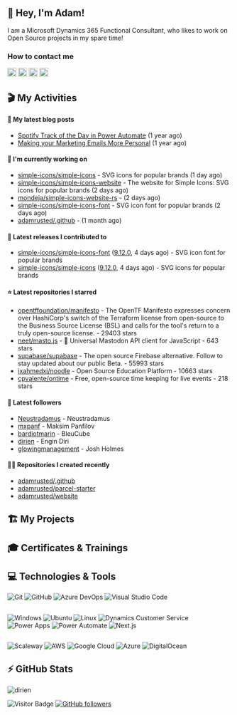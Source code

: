 ## 👋 Hey, I'm Adam!

I am a Microsoft Dynamics 365 Functional Consultant, who likes to work on Open Source projects in my spare time!

### How to contact me

[<img src="https://cdn.simpleicons.org/twitter/_/white" width="20" />](https://twitter.com/adamrusted)
[<img src="https://cdn.simpleicons.org/mastodon/_/white" width="20" />](https://mstdn.social/@adamrusted)
[<img src="https://cdn.simpleicons.org/github/_/white" width="20" />](https://github.com/adamrusted)
[<img src="https://cdn.simpleicons.org/hashnode/_/white" width="20" />](https://blog.adamrusted.me/)
 
## 🎬 My Activities

#### 📖 My latest blog posts
- [Spotify Track of the Day in Power Automate](https://blog.adamrusted.me/track-of-the-day-power-automate) (1 year ago)
- [Making your Marketing Emails More Personal](https://blog.adamrusted.me/customizing-emails-in-d365-marketing) (1 year ago)

#### 👷 I'm currently working on

- [simple-icons/simple-icons](https://github.com/simple-icons/simple-icons) - SVG icons for popular brands (1 day ago)
- [simple-icons/simple-icons-website](https://github.com/simple-icons/simple-icons-website) - The website for Simple Icons: SVG icons for popular brands  (2 days ago)
- [mondeja/simple-icons-website-rs](https://github.com/mondeja/simple-icons-website-rs) -  (2 days ago)
- [simple-icons/simple-icons-font](https://github.com/simple-icons/simple-icons-font) - SVG icon font for popular brands (2 days ago)
- [adamrusted/.github](https://github.com/adamrusted/.github) -  (1 month ago)

#### 🚀 Latest releases I contributed to

- [simple-icons/simple-icons-font](https://github.com/simple-icons/simple-icons-font) ([9.12.0](https://github.com/simple-icons/simple-icons-font/releases/tag/9.12.0), 4 days ago) - SVG icon font for popular brands
- [simple-icons/simple-icons](https://github.com/simple-icons/simple-icons) ([9.12.0](https://github.com/simple-icons/simple-icons/releases/tag/9.12.0), 4 days ago) - SVG icons for popular brands

#### ⭐ Latest repositories I starred

- [opentffoundation/manifesto](https://github.com/opentffoundation/manifesto) - The OpenTF Manifesto expresses concern over HashiCorp&#39;s switch of the Terraform license from open-source to the Business Source License (BSL) and calls for the tool&#39;s return to a truly open-source license. - 29403 stars
- [neet/masto.js](https://github.com/neet/masto.js) - 🐘 Universal Mastodon API client for JavaScript - 643 stars
- [supabase/supabase](https://github.com/supabase/supabase) - The open source Firebase alternative. Follow to stay updated about our public Beta. - 55993 stars
- [ixahmedxi/noodle](https://github.com/ixahmedxi/noodle) - Open Source Education Platform - 10663 stars
- [cpvalente/ontime](https://github.com/cpvalente/ontime) - Free, open-source time keeping for live events - 218 stars

#### 👥 Latest followers

- [Neustradamus](https://github.com/Neustradamus) - Neustradamus
- [mxpanf](https://github.com/mxpanf) - Maksim Panfilov
- [bardiotmarin](https://github.com/bardiotmarin) - BleuCube
- [dirien](https://github.com/dirien) - Engin Diri
- [glowingmanagement](https://github.com/glowingmanagement) - Josh Holmes

#### 👨‍💻 Repositories I created recently

- [adamrusted/.github](https://github.com/adamrusted/.github)
- [adamrusted/parcel-starter](https://github.com/adamrusted/parcel-starter)
- [adamrusted/website](https://github.com/adamrusted/website)


## 🏗️ My Projects

##

## 🎓 Certificates & Trainings

<!--START_SECTION:badges-->
<!--END_SECTION:badges-->

## 💻 Technologies & Tools

![Git](https://img.shields.io/badge/git-F05033.svg?style=for-the-badge&logo=git&logoColor=white)
![GitHub](https://img.shields.io/badge/github-121011.svg?style=for-the-badge&logo=github&logoColor=white)
![Azure DevOps](https://img.shields.io/badge/Azure_DevOps-0078D7.svg?style=for-the-badge&logo=azuredevops)
![Visual Studio Code](https://img.shields.io/badge/Visual%20Studio%20Code-0078d7.svg?style=for-the-badge&logo=visual-studio-code&logoColor=white)

##

![Windows](https://img.shields.io/badge/Windows-0078D4.svg?style=for-the-badge&logo=windows)
![Ubuntu](https://img.shields.io/badge/Ubuntu-E95420?style=for-the-badge&logo=ubuntu&logoColor=white)
![Linux](https://img.shields.io/badge/Linux-FCC624?style=for-the-badge&logo=linux&logoColor=black)
![Dynamics Customer Service](https://img.shields.io/badge/D365_CE-0B53CE?style=for-the-badge&logo=dynamics365)
![Power Apps](https://img.shields.io/badge/Power_Apps-742774?style=for-the-badge&logo=powerapps)
![Power Automate](https://img.shields.io/badge/Power_Automate-0066FF?style=for-the-badge&logo=powerautomate)
![Next.js](https://img.shields.io/badge/Next.js-black?style=for-the-badge&logo=nextdotjs)


##

![Scaleway](https://img.shields.io/badge/Scaleway-4f0599.svg?style=for-the-badge&logo=scaleway&logoColor=white)
![AWS](https://img.shields.io/badge/AWS-FF9900.svg?style=for-the-badge&logo=amazon-aws&logoColor=white)
![Google Cloud](https://img.shields.io/badge/Google_Cloud-4285F4.svg?style=for-the-badge&logo=google-cloud&logoColor=white)
![Azure](https://img.shields.io/badge/Azure-0078D4.svg?style=for-the-badge&logo=microsoft-azure&logoColor=white)
![DigitalOcean](https://img.shields.io/badge/DigitalOcean-0080FF.svg?style=for-the-badge&logo=DigitalOcean&logoColor=white)

## ⚡ GitHub Stats

![dirien](https://github-readme-stats.vercel.app/api?username=adamrusted&show_icons=true&count_private=true&theme=dracula)

![Visitor Badge](https://visitor-badge.laobi.icu/badge?page_id=adamrusted)
[![GitHub followers](https://img.shields.io/github/followers/adamrusted.svg?style=social&label=Follow&maxAge=2592000)](https://github.com/dirien?tab=followers)
